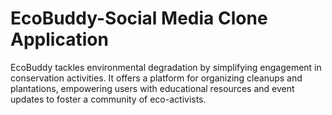# EcoBuddy-Social Media Clone Application
 EcoBuddy tackles environmental degradation by simplifying engagement in conservation activities. It offers a platform for organizing cleanups and plantations, empowering users with educational resources and event updates to foster a community of eco-activists.
